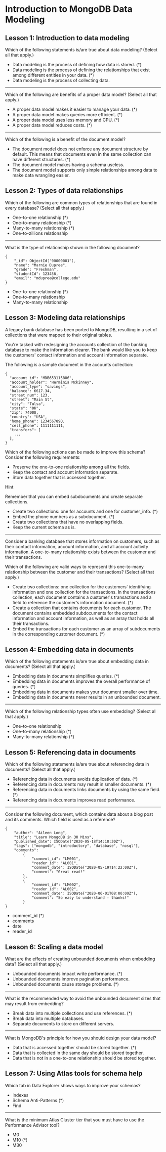 # Introduction to MongoDB Data Modeling

## Lesson 1: Introduction to data modeling

Which of the following statements is/are true about data modeling? (Select all that apply.)

* Data modeling is the process of defining how data is stored. (*)
* Data modeling is the process of defining the relationships that exist among different entities in your data. (*)
* Data modeling is the process of collecting data.

***

Which of the following are benefits of a proper data model? (Select all that apply.)

* A proper data model makes it easier to manage your data. (*)
* A proper data model makes queries more efficient. (*)
* A proper data model uses less memory and CPU. (*)
* A proper data model reduces costs. (*)

***

Which of the following is a benefit of the document model?

* The document model does not enforce any document structure by default. This means that documents even in the same collection can have different structures. (*)
* The document model makes having a schema useless.
* The document model supports only simple relationships among data to make data wrangling easier.

## Lesson 2: Types of data relationships

Which of the following are common types of relationships that are found in every database? (Select all that apply.)

* One-to-one relationship (*)
* One-to-many relationship (*)
* Many-to-many relationship (*)
* One-to-zillions relationship

***

What is the type of relationship shown in the following document?

```
{
    "_id": ObjectId("00000001"),
    "name": "Marnie Dupree",
    "grade": "Freshman",
    "studentId": 123456,
    "email": "mdupree@college.edu"
}
```

* One-to-one relationship (*)
* One-to-many relationship
* Many-to-many relationship

## Lesson 3: Modeling data relationships

A legacy bank database has been ported to MongoDB, resulting in a set of collections that were mapped to their original tables.

You're tasked with redesigning the accounts collection of the banking database to make the information clearer. The bank would like you to keep the customers' contact information and account information separate.

The following is a sample document in the accounts collection:

```
{
  "account_id": "MDB653115886",
  "account_holder": "Herminia Mckinney",
  "account_type": "savings",
  "balance": 6617.34,
  "street_num": 123,
  "street": "Main St",
  "city": "Tulsa",
  "state": "OK",
  "zip": 74008,
  "country": "USA",
  "home_phone": 1234567890,
  "cell_phone": 1111111111,
  "transfers": [
    ...
  ],    
}
```

Which of the following actions can be made to improve this schema? Consider the following requirements:

* Preserve the one-to-one relationship among all the fields.
* Keep the contact and account information separate.
* Store data together that is accessed together.

Hint

Remember that you can embed subdocuments and create separate collections.

* Create two collections: one for accounts and one for customer_info. (*)
*  Embed the phone numbers as a subdocument. (*)
* Create two collections that have no overlapping fields.
* Keep the current schema as is.

***

Consider a banking database that stores information on customers, such as their contact information, account information, and all account activity information. A one-to-many relationship exists between the customer and their transactions.

Which of the following are valid ways to represent this one-to-many relationship between the customer and their transactions? (Select all that apply.)

* Create two collections: one collection for the customers' identifying information and one collection for the transactions. In the transactions collection, each document contains a customer's transactions and a field to reference the customer's information document. (*)
* Create a collection that contains documents for each customer. The document contains embedded subdocuments for the contact information and account information, as well as an array that holds all their transactions.
* Embed the transactions for each customer as an array of subdocuments in the corresponding customer document. (*)

## Lesson 4: Embedding data in documents

Which of the following statements is/are true about embedding data in documents? (Select all that apply.)

* Embedding data in documents simplifies queries. (*)
* Embedding data in documents improves the overall performance of queries. (*)
* Embedding data in documents makes your document smaller over time.
* Embedding data in documents never results in an unbounded document.

***

Which of the following relationship types often use embedding? (Select all that apply.)

* One-to-one relationship
* One-to-many relationship (*)
* Many-to-many relationship (*)

## Lesson 5: Referencing data in documents

Which of the following statements is/are true about referencing data in documents? (Select all that apply.)

* Referencing data in documents avoids duplication of data. (*)
* Referencing data in documents may result in smaller documents. (*)
* Referencing data in documents links documents by using the same field. (*)
* Referencing data in documents improves read performance.

***

Consider the following document, which contains data about a blog post and its comments. Which field is used as a reference?

```
{
    "author": "Aileen Long",
    "title": "Learn MongoDB in 30 Mins",
    "published_date": ISODate("2020-05-18T14:10:30Z"),
    "tags": ["mongodb", "introductory", "database", "nosql"],
    "comments":
        {
            "comment_id": "LM001",
            "reader_id": "AL001",
            "comment_date": ISODate("2020-05-19T14:22:00Z"),
            "comment": "Great read!"
        },
        {
            "comment_id": "LM002",
            "reader_id": "AL002",
            "comment_date": ISODate("2020-06-01T08:00:00Z"),
            "comment": "So easy to understand - thanks!"
        }
}
```

* comment_id (*)
* comments
* date
* reader_id

## Lesson 6: Scaling a data model

What are the effects of creating unbounded documents when embedding data? (Select all that apply.)

* Unbounded documents impact write performance. (*)
* Unbounded documents improve pagination performance.
* Unbounded documents cause storage problems. (*)

***

What is the recommended way to avoid the unbounded document sizes that may result from embedding?

* Break data into multiple collections and use references. (*)
* Break data into multiple databases.
* Separate documents to store on different servers.

***

What is MongoDB's principle for how you should design your data model?

* Data that is accessed together should be stored together. (*)
* Data that is collected in the same day should be stored together.
* Data that is not in a one-to-one relationship should be stored together.

## Lesson 7: Using Atlas tools for schema help

Which tab in Data Explorer shows ways to improve your schemas?

* Indexes
* Schema Anti-Patterns (*)
* Find

***

What is the minimum Atlas Cluster tier that you must have to use the Performance Advisor tool?

* M0
* M10 (*)
* M30

